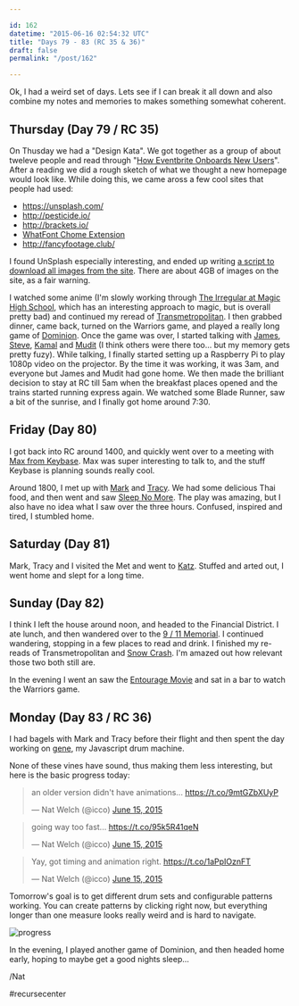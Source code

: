 ```yaml
---

id: 162
datetime: "2015-06-16 02:54:32 UTC"
title: "Days 79 - 83 (RC 35 & 36)"
draft: false
permalink: "/post/162"

---
```


Ok, I had a weird set of days. Lets see if I can break it all down and also combine my notes and memories to makes something somewhat coherent.

## Thursday (Day 79 / RC 35)

On Thusday we had a "Design Kata". We got together as a group of about tweleve people and read through "[How Eventbrite Onboards New Users](https://www.useronboard.com/how-eventbrite-onboards-new-users/)". After a reading we did a rough sketch of what we thought a new homepage would look like. While doing this, we came aross a few cool sites that people had used:

 - https://unsplash.com/
 - http://pesticide.io/
 - http://brackets.io/
 - [WhatFont Chome Extension](https://chrome.google.com/webstore/detail/whatfont/jabopobgcpjmedljpbcaablpmlmfcogm)
 - http://fancyfootage.club/

I found UnSplash especially interesting, and ended up writing [a script to download all images from the site](https://gist.github.com/icco/d33ac8f4f06fca7a9552). There are about 4GB of images on the site, as a fair warning.

I  watched some anime (I'm slowly working through [The Irregular at Magic High School](https://en.wikipedia.org/wiki/The_Irregular_at_Magic_High_School), which has an interesting approach to magic, but is overall pretty bad) and continued my reread of [Transmetropolitan](https://en.wikipedia.org/wiki/Transmetropolitan). I then grabbed dinner, came back, turned on the Warriors game, and played a really long game of [Dominion](https://en.wikipedia.org/wiki/Dominion_(card_game)). Once the game was over, I started talking with [James](https://twitter.com/_jak), [Steve](https://twitter.com/ifosteve), [Kamal](https://twitter.com/kamalmarhubi) and [Mudit](https://twitter.com/muditameta) (I think others were there too... but my memory gets pretty fuzy). While talking, I finally started setting up a Raspberry Pi to play 1080p video on the projector. By the time it was working, it was 3am, and everyone but James and Mudit had gone home. We then made the brilliant decision to stay at RC till 5am when the breakfast places opened and the trains started running express again. We watched some Blade Runner, saw a bit of the sunrise, and I finally got home around 7:30.

## Friday (Day 80)

I got back into RC around 1400, and quickly went over to a meeting with [Max from Keybase](https://twitter.com/maxtaco). Max was super interesting to talk to, and the stuff Keybase is planning sounds really cool.

Around 1800, I met up with [Mark](http://markgius.com/) and [Tracy](https://www.linkedin.com/pub/tracy-gius/11/b7/766). We had some delicious Thai food, and then went and saw [Sleep No More](https://en.wikipedia.org/wiki/Sleep_No_More_(2011_play)). The play was amazing, but I also have no idea what I saw over the three hours. Confused, inspired and tired, I stumbled home.

## Saturday (Day 81)

Mark, Tracy and I visited the Met and went to [Katz](https://en.wikipedia.org/wiki/Katz's_Delicatessen). Stuffed and arted out, I went home and slept for a long time.

## Sunday (Day 82)

I think I left the house around noon, and headed to the Financial District. I ate lunch, and then wandered over to the [9 / 11 Memorial](https://en.wikipedia.org/wiki/National_September_11_Memorial_%!_Museum). I continued wandering, stopping in a few places to read and drink. I finished my re-reads of Transmetropolitan and [Snow Crash](https://en.wikipedia.org/wiki/Snow_Crash). I'm amazed out how relevant those two both still are.

In the evening I went an saw the [Entourage Movie](https://en.wikipedia.org/wiki/Entourage_(film)) and sat in a bar to watch the Warriors game.

## Monday (Day 83 / RC 36)

I had bagels with Mark and Tracy before their flight and then spent the day working on [gene](https://github.com/icco/gene), my Javascript drum machine.

None of these vines have sound, thus making them less interesting, but here is the basic progress today:

<blockquote class="twitter-tweet" lang="en"><p lang="en" dir="ltr">an older version didn&#39;t have animations... <a href="https://t.co/9mtGZbXUyP">https://t.co/9mtGZbXUyP</a></p>&mdash; Nat Welch (@icco) <a href="https://twitter.com/icco/status/610559240722350081">June 15, 2015</a></blockquote>
<script async src="//platform.twitter.com/widgets.js" charset="utf-8"></script>

<blockquote class="twitter-tweet" lang="en"><p lang="en" dir="ltr">going way too fast... <a href="https://t.co/95k5R41qeN">https://t.co/95k5R41qeN</a></p>&mdash; Nat Welch (@icco) <a href="https://twitter.com/icco/status/610558540424609792">June 15, 2015</a></blockquote>
<script async src="//platform.twitter.com/widgets.js" charset="utf-8"></script>

<blockquote class="twitter-tweet" lang="en"><p lang="en" dir="ltr">Yay, got timing and animation right. <a href="https://t.co/1aPpIOznFT">https://t.co/1aPpIOznFT</a></p>&mdash; Nat Welch (@icco) <a href="https://twitter.com/icco/status/610575010672066563">June 15, 2015</a></blockquote>
<script async src="//platform.twitter.com/widgets.js" charset="utf-8"></script>

Tomorrow's goal is to get different drum sets and configurable patterns working. You can create patterns by clicking right now, but everything longer than one measure looks really weird and is hard to navigate.

![progress](https://s3.amazonaws.com/f.cl.ly/items/0Y2Z171L2L472v3c400H/Screen%!Shot%!-06-15%!at%!.49%!png)

In the evening, I played another game of Dominion, and then headed home early, hoping to maybe get a good nights sleep...

/Nat

#recursecenter

